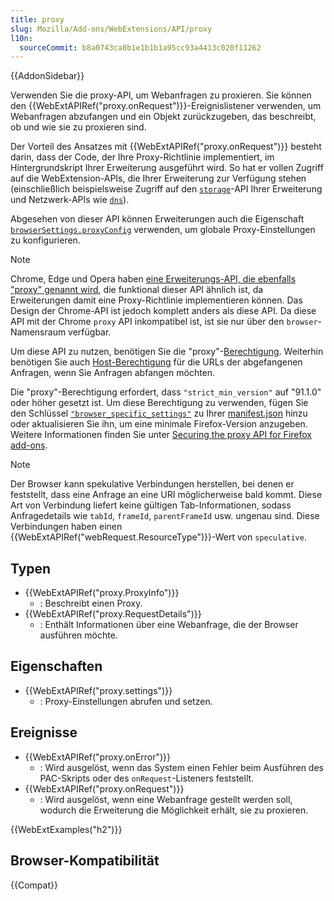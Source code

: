 ```yaml
---
title: proxy
slug: Mozilla/Add-ons/WebExtensions/API/proxy
l10n:
  sourceCommit: b8a0743ca8b1e1b1b1a95cc93a4413c020f11262
---
```


{{AddonSidebar}}

Verwenden Sie die proxy-API, um Webanfragen zu proxieren. Sie können den {{WebExtAPIRef("proxy.onRequest")}}-Ereignislistener verwenden, um Webanfragen abzufangen und ein Objekt zurückzugeben, das beschreibt, ob und wie sie zu proxieren sind.

Der Vorteil des Ansatzes mit {{WebExtAPIRef("proxy.onRequest")}} besteht darin, dass der Code, der Ihre Proxy-Richtlinie implementiert, im Hintergrundskript Ihrer Erweiterung ausgeführt wird. So hat er vollen Zugriff auf die WebExtension-APIs, die Ihrer Erweiterung zur Verfügung stehen (einschließlich beispielsweise Zugriff auf den [`storage`](/de/docs/Mozilla/Add-ons/WebExtensions/API/storage)-API Ihrer Erweiterung und Netzwerk-APIs wie [`dns`](/de/docs/Mozilla/Add-ons/WebExtensions/API/dns)).

Abgesehen von dieser API können Erweiterungen auch die Eigenschaft [`browserSettings.proxyConfig`](/de/docs/Mozilla/Add-ons/WebExtensions/API/proxy/settings) verwenden, um globale Proxy-Einstellungen zu konfigurieren.

> [!NOTE]
> Chrome, Edge und Opera haben [eine Erweiterungs-API, die ebenfalls "proxy" genannt wird](https://developer.chrome.com/docs/extensions/reference/api/proxy), die funktional dieser API ähnlich ist, da Erweiterungen damit eine Proxy-Richtlinie implementieren können. Das Design der Chrome-API ist jedoch komplett anders als diese API. Da diese API mit der Chrome `proxy` API inkompatibel ist, ist sie nur über den `browser`-Namensraum verfügbar.

Um diese API zu nutzen, benötigen Sie die "proxy"-[Berechtigung](/de/docs/Mozilla/Add-ons/WebExtensions/manifest.json/permissions). Weiterhin benötigen Sie auch [Host-Berechtigung](/de/docs/Mozilla/Add-ons/WebExtensions/manifest.json/permissions#host_permissions) für die URLs der abgefangenen Anfragen, wenn Sie Anfragen abfangen möchten.

Die "proxy"-Berechtigung erfordert, dass `"strict_min_version"` auf "91.1.0" oder höher gesetzt ist. Um diese Berechtigung zu verwenden, fügen Sie den Schlüssel [`"browser_specific_settings"`](/de/docs/Mozilla/Add-ons/WebExtensions/manifest.json/browser_specific_settings) zu Ihrer [manifest.json](/de/docs/Mozilla/Add-ons/WebExtensions/manifest.json) hinzu oder aktualisieren Sie ihn, um eine minimale Firefox-Version anzugeben. Weitere Informationen finden Sie unter [Securing the proxy API for Firefox add-ons](https://blog.mozilla.org/security/2021/10/25/securing-the-proxy-api-for-firefox-add-ons/).

> [!NOTE]
> Der Browser kann spekulative Verbindungen herstellen, bei denen er feststellt, dass eine Anfrage an eine URI möglicherweise bald kommt. Diese Art von Verbindung liefert keine gültigen Tab-Informationen, sodass Anfragedetails wie `tabId`, `frameId`, `parentFrameId` usw. ungenau sind. Diese Verbindungen haben einen {{WebExtAPIRef("webRequest.ResourceType")}}-Wert von `speculative`.

## Typen

- {{WebExtAPIRef("proxy.ProxyInfo")}}
  - : Beschreibt einen Proxy.
- {{WebExtAPIRef("proxy.RequestDetails")}}
  - : Enthält Informationen über eine Webanfrage, die der Browser ausführen möchte.

## Eigenschaften

- {{WebExtAPIRef("proxy.settings")}}
  - : Proxy-Einstellungen abrufen und setzen.

## Ereignisse

- {{WebExtAPIRef("proxy.onError")}}
  - : Wird ausgelöst, wenn das System einen Fehler beim Ausführen des PAC-Skripts oder des `onRequest`-Listeners feststellt.
- {{WebExtAPIRef("proxy.onRequest")}}
  - : Wird ausgelöst, wenn eine Webanfrage gestellt werden soll, wodurch die Erweiterung die Möglichkeit erhält, sie zu proxieren.

{{WebExtExamples("h2")}}

## Browser-Kompatibilität

{{Compat}}

